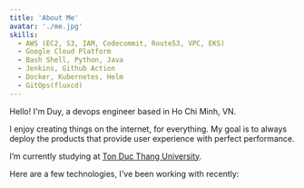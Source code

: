 ```yaml
---
title: 'About Me'
avatar: './me.jpg'
skills:
  - AWS (EC2, S3, IAM, Codecommit, Route53, VPC, EKS)
  - Google Cloud Platform
  - Bash Shell, Python, Java
  - Jenkins, Github Action
  - Docker, Kubernetes, Helm
  - GitOps(fluxcd)
---
```


Hello! I'm Duy, a devops engineer based in Ho Chi Minh, VN.

I enjoy creating things on the internet, for everything. My goal is to always deploy the products that provide user experience with perfect performance.

I’m currently studying at [Ton Duc Thang University](https://www.tdtu.edu.vn/).

Here are a few technologies, I've been working with recently:
